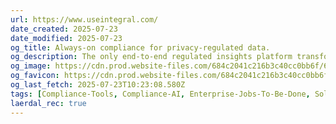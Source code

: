 ```yaml
---
url: https://www.useintegral.com/
date_created: 2025-07-23
date_modified: 2025-07-23
og_title: Always-on compliance for privacy-regulated data.
og_description: The only end-to-end regulated insights platform transforming compliance barriers into competitive advantage. Extract bespoke insights from regulated data with agentic automation and always-on compliance monitoring.
og_image: https://cdn.prod.website-files.com/684c2041c216b3c40cc0bb6f/684c2041c216b3c40cc0bce2_webclip.png
og_favicon: https://cdn.prod.website-files.com/684c2041c216b3c40cc0bb6f/684c2041c216b3c40cc0bce1_favicon.png
og_last_fetch: 2025-07-23T10:23:08.580Z
tags: [Compliance-Tools, Compliance-AI, Enterprise-Jobs-To-Be-Done, Solutions-For-Scale, Check-It-Out, Vertical-Agents, Vertical-Wrappers]
laerdal_rec: true
---
```

